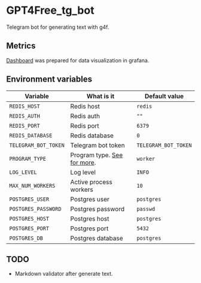 # GPT4Free_tg_bot

Telegram bot for generating text with g4f.

## Metrics

[Dashboard](https://github.com/OldTyT/gpt4free_tg_bot/blob/master/grafana/gpt4free_tg_bot.json) was prepared for data visualization in grafana.

## Environment variables

|Variable|What is it|Default value|
|---|---|---|
| `REDIS_HOST` | Redis host | `redis` |
| `REDIS_AUTH` | Redis auth | `""` |
| `REDIS_PORT` | Redis port | `6379` |
| `REDIS_DATABASE` | Redis database | `0` |
| `TELEGRAM_BOT_TOKEN` | Telegram bot token | `TELEGRAM_BOT_TOKEN` |
| `PROGRAM_TYPE` | Program type. [See for more](https://github.com/OldTyT/gpt4free_tg_bot/blob/master/entrypoint.sh).| `worker` |
| `LOG_LEVEL` | Log level | `INFO` |
| `MAX_NUM_WORKERS` | Active process workers | `10` |
| `POSTGRES_USER` | Postgres user | `postgres` |
| `POSTGRES_PASSWORD` | Postgres password | `passwd` |
| `POSTGRES_HOST` | Postgres host | `postgres` |
| `POSTGRES_PORT` | Postgres port | `5432` |
| `POSTGRES_DB` | Postgres database | `postgres` |

## TODO

* Markdown validator after generate text.
